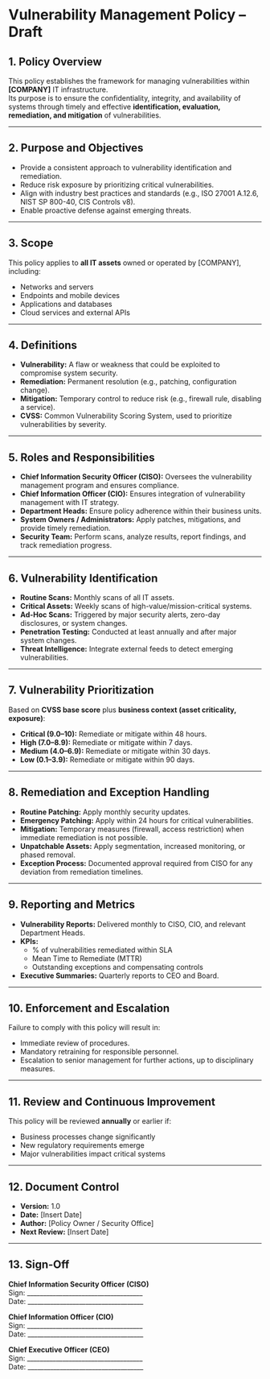 # Vulnerability Management Policy – Draft

## 1. Policy Overview
This policy establishes the framework for managing vulnerabilities within **[COMPANY]** IT infrastructure.  
Its purpose is to ensure the confidentiality, integrity, and availability of systems through timely and effective **identification, evaluation, remediation, and mitigation** of vulnerabilities.

---

## 2. Purpose and Objectives
- Provide a consistent approach to vulnerability identification and remediation.  
- Reduce risk exposure by prioritizing critical vulnerabilities.  
- Align with industry best practices and standards (e.g., ISO 27001 A.12.6, NIST SP 800-40, CIS Controls v8).  
- Enable proactive defense against emerging threats.

---

## 3. Scope
This policy applies to **all IT assets** owned or operated by [COMPANY], including:  
- Networks and servers  
- Endpoints and mobile devices  
- Applications and databases  
- Cloud services and external APIs  

---

## 4. Definitions
- **Vulnerability:** A flaw or weakness that could be exploited to compromise system security.  
- **Remediation:** Permanent resolution (e.g., patching, configuration change).  
- **Mitigation:** Temporary control to reduce risk (e.g., firewall rule, disabling a service).  
- **CVSS:** Common Vulnerability Scoring System, used to prioritize vulnerabilities by severity.  

---

## 5. Roles and Responsibilities
- **Chief Information Security Officer (CISO):** Oversees the vulnerability management program and ensures compliance.  
- **Chief Information Officer (CIO):** Ensures integration of vulnerability management with IT strategy.  
- **Department Heads:** Ensure policy adherence within their business units.  
- **System Owners / Administrators:** Apply patches, mitigations, and provide timely remediation.  
- **Security Team:** Perform scans, analyze results, report findings, and track remediation progress.  

---

## 6. Vulnerability Identification
- **Routine Scans:** Monthly scans of all IT assets.  
- **Critical Assets:** Weekly scans of high-value/mission-critical systems.  
- **Ad-Hoc Scans:** Triggered by major security alerts, zero-day disclosures, or system changes.  
- **Penetration Testing:** Conducted at least annually and after major system changes.  
- **Threat Intelligence:** Integrate external feeds to detect emerging vulnerabilities.  

---

## 7. Vulnerability Prioritization
Based on **CVSS base score** plus **business context (asset criticality, exposure)**:  

- **Critical (9.0–10):** Remediate or mitigate within 48 hours.  
- **High (7.0–8.9):** Remediate or mitigate within 7 days.  
- **Medium (4.0–6.9):** Remediate or mitigate within 30 days.  
- **Low (0.1–3.9):** Remediate or mitigate within 90 days.  

---

## 8. Remediation and Exception Handling
- **Routine Patching:** Apply monthly security updates.  
- **Emergency Patching:** Apply within 24 hours for critical vulnerabilities.  
- **Mitigation:** Temporary measures (firewall, access restriction) when immediate remediation is not possible.  
- **Unpatchable Assets:** Apply segmentation, increased monitoring, or phased removal.  
- **Exception Process:** Documented approval required from CISO for any deviation from remediation timelines.  

---

## 9. Reporting and Metrics
- **Vulnerability Reports:** Delivered monthly to CISO, CIO, and relevant Department Heads.  
- **KPIs:**  
  - % of vulnerabilities remediated within SLA  
  - Mean Time to Remediate (MTTR)  
  - Outstanding exceptions and compensating controls  
- **Executive Summaries:** Quarterly reports to CEO and Board.  

---

## 10. Enforcement and Escalation
Failure to comply with this policy will result in:  
- Immediate review of procedures.  
- Mandatory retraining for responsible personnel.  
- Escalation to senior management for further actions, up to disciplinary measures.  

---

## 11. Review and Continuous Improvement
This policy will be reviewed **annually** or earlier if:  
- Business processes change significantly  
- New regulatory requirements emerge  
- Major vulnerabilities impact critical systems  

---

## 12. Document Control
- **Version:** 1.0  
- **Date:** [Insert Date]  
- **Author:** [Policy Owner / Security Office]  
- **Next Review:** [Insert Date]  

---

## 13. Sign-Off

**Chief Information Security Officer (CISO)**  
Sign: ____________________________________  
Date: ____________________________________  

**Chief Information Officer (CIO)**  
Sign: ____________________________________  
Date: ____________________________________  

**Chief Executive Officer (CEO)**  
Sign: ____________________________________  
Date: ____________________________________  
